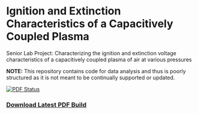 # Ignition and Extinction Characteristics of a Capacitively Coupled Plasma

Senior Lab Project: Characterizing the ignition and extinction voltage characteristics of a capacitively coupled plasma of air at various pressures

__NOTE:__ This repository contains code for data analysis and thus is poorly structured as it is not meant to be continually supported or updated.

[![PDF Status](https://www.sharelatex.com/github/repos/danielunderwood/plasma-ignition-extinction-characteristics/builds/latest/badge.svg)](https://www.sharelatex.com/github/repos/danielunderwood/plasma-ignition-extinction-characteristics/)

### [Download Latest PDF Build](https://www.sharelatex.com/github/repos/danielunderwood/plasma-ignition-extinction-characteristics/builds/latest/output.pdf)
